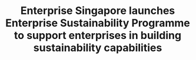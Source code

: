 ---
layout: post
title: "Enterprise Singapore launches Enterprise Sustainability Programme to support enterprises in building sustainability capabilities"
file_url: https://www.enterprisesg.gov.sg/media-centre/media-releases/2021/october/mr07221_enterprise-singapore-launches-enterprise-sustainability-programme-to-support-enterprises-in-building-sustainability-capabilities
---
